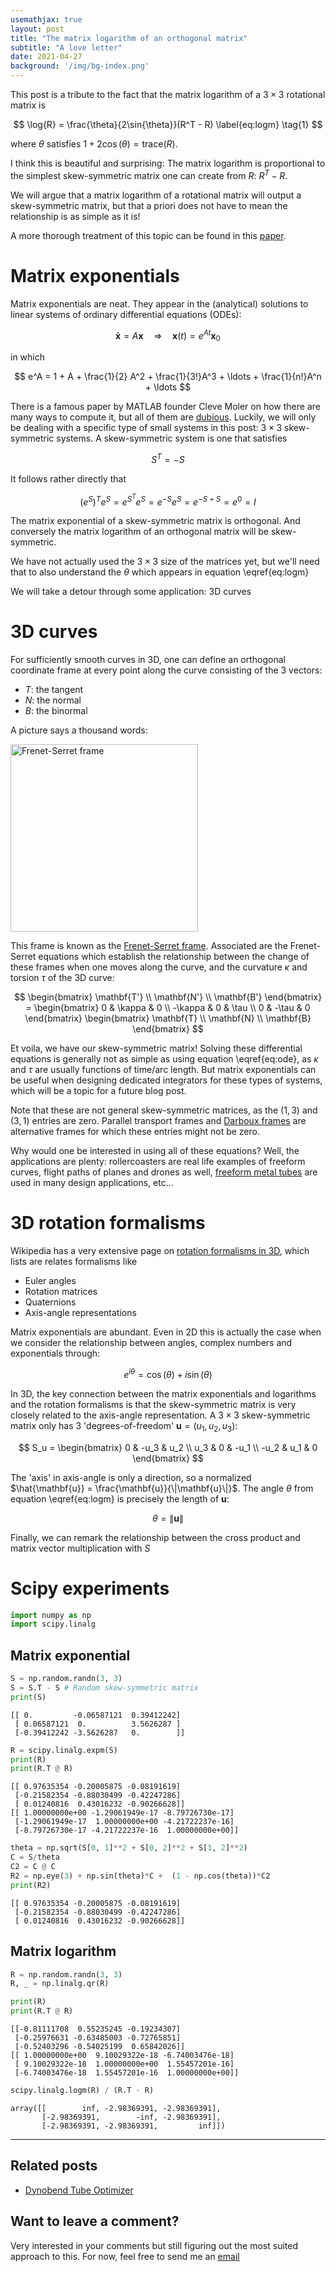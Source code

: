 ```yaml
---
usemathjax: true
layout: post
title: "The matrix logarithm of an orthogonal matrix"
subtitle: "A love letter"
date: 2021-04-27
background: '/img/bg-index.png'
---
```


This post is a tribute to the fact that the matrix logarithm of a $3\times 3$ rotational matrix is

$$
\log{R} = \frac{\theta}{2\sin{\theta}}(R^T - R) \label{eq:logm} \tag{1}
$$

where $\theta$ satisfies $1 + 2\cos(\theta) = \text{trace}(R)$.

I think this is beautiful and surprising: The matrix logarithm is proportional to the simplest skew-symmetric matrix one can create from $R$: $R^T - R$.

We will argue that a matrix logarithm of a rotational matrix will output a skew-symmetric matrix, but that a priori does not have to mean the relationship is as simple as it is!

A more thorough treatment of this topic can be found in this [paper](https://www.sciencedirect.com/science/article/pii/S0377042709007791).

# Matrix exponentials

Matrix exponentials are neat. They appear in the (analytical) solutions to linear systems of ordinary differential equations (ODEs):

$$
\mathbf{\dot{x}} = A\mathbf{x} \quad \Rightarrow \quad \mathbf{x}(t) = e^{At}\mathbf{x}_0 \label{eq:ode} \tag{2}
$$

in which

$$
e^A = 1 + A + \frac{1}{2} A^2 + \frac{1}{3!}A^3 + \ldots + \frac{1}{n!}A^n + \ldots
$$

There is a famous paper by MATLAB founder Cleve Moler on how there are many ways to compute it, but all of them are [dubious](https://www.cs.cornell.edu/cv/ResearchPDF/19ways+.pdf). Luckily, we will only be dealing with a specific type of small systems in this post: $3 \times 3$ skew-symmetric systems. A skew-symmetric system is one that satisfies

$$ 
S^T = - S
$$

It follows rather directly that 

$$(e^S)^Te^S = e^{S^T}e^S = e^{-S}e^S = e^{-S + S} = e^0 = I$$


The matrix exponential of a skew-symmetric matrix is orthogonal. And conversely the matrix logarithm of an orthogonal matrix will be skew-symmetric.

We have not actually used the $3\times 3$ size of the matrices yet, but we'll need that to also understand the $\theta$ which appears in equation \eqref{eq:logm}

We will take a detour through some application: 3D curves

# 3D curves
For sufficiently smooth curves in 3D, one can define an orthogonal coordinate frame at every point along the curve consisting of the 3 vectors:
- $T$: the tangent
- $N$: the normal
- $B$: the binormal

A picture says a thousand words:

<img src="https://upload.wikimedia.org/wikipedia/commons/1/11/Frenet.svg" alt="Frenet-Serret frame" width="300"/>

This frame is known as the [Frenet-Serret frame](https://en.wikipedia.org/wiki/Frenet%E2%80%93Serret_formulas). Associated are the Frenet-Serret equations which establish the relationship between the change of these frames when one moves along the curve, and the curvature $\kappa$ and torsion $\tau$ of the 3D curve:

$$
\begin{bmatrix} \mathbf{T'} \\ \mathbf{N'} \\ \mathbf{B'} \end{bmatrix} = \begin{bmatrix}
 0 & \kappa & 0 \\
 -\kappa & 0 & \tau \\
 0 & -\tau & 0
\end{bmatrix}
\begin{bmatrix} \mathbf{T} \\ \mathbf{N} \\ \mathbf{B} \end{bmatrix}
$$

Et voila, we have our skew-symmetric matrix! Solving these differential equations is generally not as simple as using equation \eqref{eq:ode}, as $\kappa$ and $\tau$ are usually functions of time/arc length. But matrix exponentials can be useful when designing dedicated integrators for these types of systems, which will be a topic for a future blog post.

Note that these are not general skew-symmetric matrices, as the $(1, 3)$ and $(3, 1)$ entries are zero. Parallel transport frames and [Darboux frames](https://en.wikipedia.org/wiki/Darboux_frame) are alternative frames for which these entries might not be zero.

Why would one be interested in using all of these equations? Well, the applications are plenty: rollercoasters are real life examples of freeform curves, flight paths of planes and drones as well, [freeform metal tubes](/2023/03/25/dynobend_tube_optimizer.html) are used in many design applications, etc... 

# 3D rotation formalisms

Wikipedia has a very extensive page on [rotation formalisms in 3D](https://en.wikipedia.org/wiki/Rotation_formalisms_in_three_dimensions), which lists are relates formalisms like
- Euler angles
- Rotation matrices
- Quaternions
- Axis-angle representations

Matrix exponentials are abundant. Even in 2D this is actually the case when we consider the relationship between angles, complex numbers and exponentials through:

$$
e^{i\theta} = \cos(\theta) + i \sin(\theta)
$$

In 3D, the key connection between the matrix exponentials and logarithms and the rotation formalisms is that the skew-symmetric matrix is very closely related to the axis-angle representation. A $3\times 3$ skew-symmetric matrix only has 3 'degrees-of-freedom' $\mathbf{u} = (u_1, u_2, u_3)$:

$$
S_u = \begin{bmatrix}
 0 & -u_3 & u_2 \\
 u_3 & 0 & -u_1 \\
 -u_2 & u_1 & 0
\end{bmatrix}
$$

The 'axis' in axis-angle is only a direction, so a normalized $\hat{\mathbf{u}} = \frac{\mathbf{u}}{\|\mathbf{u}\|}$. The angle $\theta$ from equation \eqref{eq:logm} is precisely the length of $\mathbf{u}$:

$$
\theta = \|\mathbf{u}\|
$$

Finally, we can remark the relationship between the cross product and matrix vector multiplication with $S$

# Scipy experiments


```python
import numpy as np
import scipy.linalg
```

## Matrix exponential


```python
S = np.random.randn(3, 3)
S = S.T - S # Random skew-symmetric matrix
print(S)
```

    [[ 0.         -0.06587121  0.39412242]
     [ 0.06587121  0.          3.5626287 ]
     [-0.39412242 -3.5626287   0.        ]]
    


```python
R = scipy.linalg.expm(S)
print(R)
print(R.T @ R)
```

    [[ 0.97635354 -0.20005875 -0.08191619]
     [-0.21582354 -0.88030499 -0.42247286]
     [ 0.01240816  0.43016232 -0.90266628]]
    [[ 1.00000000e+00 -1.29061949e-17 -8.79726730e-17]
     [-1.29061949e-17  1.00000000e+00 -4.21722237e-16]
     [-8.79726730e-17 -4.21722237e-16  1.00000000e+00]]
    


```python
theta = np.sqrt(S[0, 1]**2 + S[0, 2]**2 + S[1, 2]**2)
C = S/theta
C2 = C @ C
R2 = np.eye(3) + np.sin(theta)*C +  (1 - np.cos(theta))*C2
print(R2)
```

    [[ 0.97635354 -0.20005875 -0.08191619]
     [-0.21582354 -0.88030499 -0.42247286]
     [ 0.01240816  0.43016232 -0.90266628]]
    

## Matrix logarithm


```python
R = np.random.randn(3, 3)
R, _ = np.linalg.qr(R)
```


```python
print(R)
print(R.T @ R)
```

    [[-0.81111708  0.55235245 -0.19234307]
     [-0.25976631 -0.63485003 -0.72765851]
     [-0.52403296 -0.54025199  0.65842026]]
    [[ 1.00000000e+00  9.10029322e-18 -6.74003476e-18]
     [ 9.10029322e-18  1.00000000e+00  1.55457201e-16]
     [-6.74003476e-18  1.55457201e-16  1.00000000e+00]]
    


```python
scipy.linalg.logm(R) / (R.T - R)
```


    array([[        inf, -2.98369391, -2.98369391],
           [-2.98369391,        -inf, -2.98369391],
           [-2.98369391, -2.98369391,         inf]])

-----

## Related posts
- [Dynobend Tube Optimizer](/2023/03/25/dynobend_tube_optimizer.html)

## Want to leave a comment?
Very interested in your comments but still figuring out the most suited approach to this. For now, feel free to send me an [email](mailto:lenseswaenen@gmail.com)
